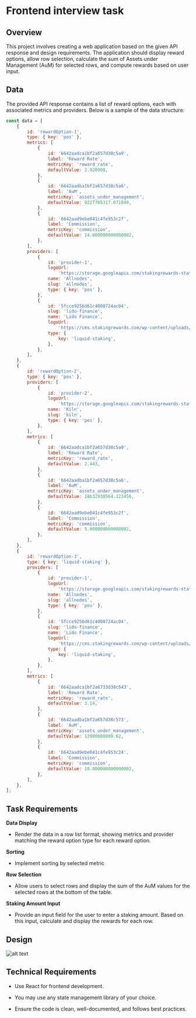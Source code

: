 # Frontend interview task

## Overview

This project involves creating a web application based on the given API response and design requirements. The application should display reward options, allow row selection, calculate the sum of Assets under Management (AuM) for selected rows, and compute rewards based on user input.

## Data

The provided API response contains a list of reward options, each with associated metrics and providers. Below is a sample of the data structure:

```javascript
const data = [
    {
        id: 'rewardOption-1',
        type: { key: 'pos' },
        metrics: [
            {
                id: '6642aadca1bf2a657d38c5a9',
                label: 'Reward Rate',
                metricKey: 'reward_rate',
                defaultValue: 2.920908,
            },
            {
                id: '6642aadba1bf2a657d38c5a6',
                label: 'AuM',
                metricKey: 'assets_under_management',
                defaultValue: 9227765317.071049,
            },
            {
                id: '6642aad9ebe041c4fe953c2f',
                label: 'Commission',
                metricKey: 'commission',
                defaultValue: 14.000000000000002,
            },
        ],
        providers: [
            {
                id: 'provider-1',
                logoUrl:
                    'https://storage.googleapis.com/stakingrewards-static/images/providers/production/eigenlayer/0x529ec9ac9a80428cf8c92557f2eb1b336616f543.png',
                name: 'Allnodes',
                slug: 'allnodes',
                type: { key: 'pos' },
            },
            {
                id: '5fcce9256d61c4000724ac04',
                slug: 'lido-finance',
                name: 'Lido Finance',
                logoUrl:
                    'https://cms.stakingrewards.com/wp-content/uploads/2020/12/lido_symbol.png',
                type: {
                    key: 'liquid-staking',
                },
            },
        ],
    },
    {
        id: 'rewardOption-2',
        type: { key: 'pos' },
        providers: [
            {
                id: 'provider-2',
                logoUrl:
                    'https://storage.googleapis.com/stakingrewards-static/images/providers/production/eigenlayer/0x1f8c8b1d78d01bcc42ebdd34fae60181bd697662.png',
                name: 'Kiln',
                slug: 'kiln',
                type: { key: 'pos' },
            },
        ],
        metrics: [
            {
                id: '6642aadca1bf2a657d38c5a9',
                label: 'Reward Rate',
                metricKey: 'reward_rate',
                defaultValue: 2.443,
            },
            {
                id: '6642aadba1bf2a657d38c5a6',
                label: 'AuM',
                metricKey: 'assets_under_management',
                defaultValue: 18632938564.123456,
            },
            {
                id: '6642aad9ebe041c4fe953c2f',
                label: 'Commission',
                metricKey: 'commission',
                defaultValue: 5.000000000000002,
            },
        ],
    },
    {
        id: 'rewardOption-3',
        type: { key: 'liquid-staking' },
        providers: [
            {
                id: 'provider-1',
                logoUrl:
                    'https://storage.googleapis.com/stakingrewards-static/images/providers/production/eigenlayer/0x529ec9ac9a80428cf8c92557f2eb1b336616f543.png',
                name: 'Allnodes',
                slug: 'allnodes',
                type: { key: 'pos' },
            },
            {
                id: '5fcce9256d61c4000724ac04',
                slug: 'lido-finance',
                name: 'Lido Finance',
                logoUrl:
                    'https://cms.stakingrewards.com/wp-content/uploads/2020/12/lido_symbol.png',
                type: {
                    key: 'liquid-staking',
                },
            },
        ],
        metrics: [
            {
                id: '6642aadca1bf2a6733d38c543',
                label: 'Reward Rate',
                metricKey: 'reward_rate',
                defaultValue: 3.14,
            },
            {
                id: '6642aadba1bf2a657d38c573',
                label: 'AuM',
                metricKey: 'assets_under_management',
                defaultValue: 13900000000.62,
            },
            {
                id: '6642aad9ebe041c4fe953c24',
                label: 'Commission',
                metricKey: 'commission',
                defaultValue: 10.000000000000002,
            },
        ],
    },
];
```

## **Task Requirements**

**Data Display**

- Render the data in a row list format, showing metrics and provider matching the reward option type for each reward option.

**Sorting**

- Implement sorting by selected metric

**Row Selection**

- Allow users to select rows and display the sum of the AuM values for the selected rows at the bottom of the table.

**Staking Amount Input**

- Provide an input field for the user to enter a staking amount. Based on this input, calculate and display the rewards for each row.

## Design

![alt text](https://stakingrewards.notion.site/image/https%3A%2F%2Fprod-files-secure.s3.us-west-2.amazonaws.com%2F93d50457-905b-445a-8371-d85f3ae7fe4d%2F34a79931-034f-4ca4-a6b0-19918f1a9ebd%2FUntitled.png?table=block&id=940e8054-9cd0-4c44-9c51-b0afdf5e2aea&spaceId=93d50457-905b-445a-8371-d85f3ae7fe4d&width=1420&userId=&cache=v2)


## Technical Requirements

- Use React for frontend development.

- You may use any state management library of your choice.

- Ensure the code is clean, well-documented, and follows best practices.